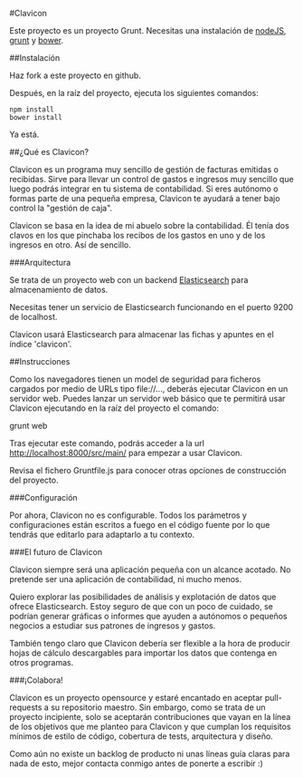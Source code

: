 #Clavicon

Este proyecto es un proyecto Grunt. Necesitas una instalación de [nodeJS](http://nodejs.org/), [grunt](http://gruntjs.com/) y
[bower](https://github.com/bower/bower).

##Instalación

Haz fork a este proyecto en github.

Después, en la raíz del proyecto, ejecuta los siguientes comandos:

	npm install
	bower install

Ya está.

##¿Qué es Clavicon?

Clavicon es un programa muy sencillo de gestión de facturas emitidas o recibidas. Sirve para llevar un control de gastos
e ingresos muy sencillo que luego podrás integrar en tu sistema de contabilidad. Si eres autónomo o formas parte de una
pequeña empresa, Clavicon te ayudará a tener bajo control la "gestión de caja".

Clavicon se basa en la idea de mi abuelo sobre la contabilidad. Él tenía dos clavos en los que pinchaba los recibos de
los gastos en uno y de los ingresos en otro. Así de sencillo.

###Arquitectura

Se trata de un proyecto web con un backend [Elasticsearch](http://elasticsearch.org) para almacenamiento de datos.

Necesitas tener un servicio de Elasticsearch funcionando en el puerto 9200 de localhost.

Clavicon usará Elasticsearch para almacenar las fichas y apuntes en el índice 'clavicon'.

##Instrucciones

Como los navegadores tienen un model de seguridad para ficheros cargados por medio de URLs tipo file://..., deberás
ejecutar Clavicon en un servidor web. Puedes lanzar un servidor web básico que te permitirá usar Clavicon ejecutando en
la raíz del proyecto el comando:

  grunt web

Tras ejecutar este comando, podrás acceder a la url [http://localhost:8000/src/main/](http://localhost:8000/src/main/)
para empezar a usar Clavicon.

Revisa el fichero Gruntfile.js para conocer otras opciones de construcción del proyecto.

###Configuración

Por ahora, Clavicon no es configurable. Todos los parámetros y configuraciones están escritos a fuego en el código
fuente por lo que tendrás que editarlo para adaptarlo a tu contexto.

###El futuro de Clavicon

Clavicon siempre será una aplicación pequeña con un alcance acotado. No pretende ser una aplicación de contabilidad, ni
mucho menos.

Quiero explorar las posibilidades de análisis y explotación de datos que ofrece Elasticsearch. Estoy seguro de que con
un poco de cuidado, se podrían generar gráficas o informes que ayuden a autónomos o pequeños negocios a estudiar sus
patrones de ingresos y gastos.

También tengo claro que Clavicon debería ser flexible a la hora de producir hojas de cálculo descargables para importar
los datos que contenga en otros programas.

###¡Colabora!

Clavicon es un proyecto opensource y estaré encantado en aceptar pull-requests a su repositorio maestro. Sin embargo,
como se trata de un proyecto incipiente, solo se aceptarán contribuciones que vayan en la línea de los objetivos que me
planteo para Clavicon y que cumplan los requisitos mínimos de estilo de código, cobertura de tests, arquitectura y
diseño.

Como aún no existe un backlog de producto ni unas líneas guía claras para nada de esto, mejor contacta conmigo antes de
ponerte a escribir :)